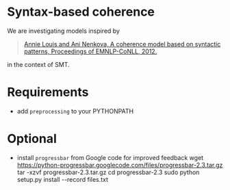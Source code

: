 # Syntax-based coherence

We are investigating models inspired by

> [Annie Louis and Ani Nenkova, A coherence model based on syntactic patterns, Proceedings of EMNLP-CoNLL, 2012.](http://www.aclweb.org/anthology/D/D12/D12-1106.pdf)

in the context of SMT.

# Requirements

* add `preprocessing` to your PYTHONPATH

# Optional

* install `progressbar` from Google code for improved feedback
      wget https://python-progressbar.googlecode.com/files/progressbar-2.3.tar.gz
      tar -xzvf progressbar-2.3.tar.gz
      cd progressbar-2.3
      sudo python setup.py install --record files.txt
